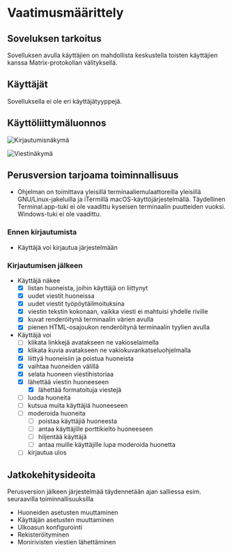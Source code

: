 # Vaatimusmäärittely

## Soveluksen tarkoitus
Sovelluksen avulla käyttäjien on mahdollista keskustella toisten käyttäjien kanssa Matrix-protokollan välityksellä.

## Käyttäjät
Sovelluksella ei ole eri käyttäjätyyppejä.

## Käyttöliittymäluonnos
![Kirjautumisnäkymä](https://img.mau.lu/HIzm2.png)

![Viestinäkymä](https://img.mau.lu/hhj4M.png)

## Perusversion tarjoama toiminnallisuus
* Ohjelman on toimittava yleisillä terminaaliemulaattoreilla yleisillä
  GNU/Linux-jakeluilla ja iTermillä macOS-käyttöjärjestelmällä. Täydellinen
  Terminal.app-tuki ei ole vaadittu kyseisen terminaalin puutteiden vuoksi.
  Windows-tuki ei ole vaadittu.

### Ennen kirjautumista
* Käyttäjä voi kirjautua järjestelmään

### Kirjautumisen jälkeen
* Käyttäjä näkee
  * [x] listan huoneista, joihin käyttäjä on liittynyt
  * [x] uudet viestit huoneissa
  * [x] uudet viestit työpöytäilmoituksina
  * [x] viestin tekstin kokonaan, vaikka viesti ei mahtuisi yhdelle riville
  * [x] kuvat renderöitynä terminaalin värien avulla
  * [x] pienen HTML-osajoukon renderöitynä terminaalin tyylien avulla
* Käyttäjä voi
  * [ ] klikata linkkejä avatakseen ne vakioselaimella
  * [x] klikata kuvia avatakseen ne vakiokuvankatseluohjelmalla
  * [x] liittyä huoneisiin ja poistua huoneista
  * [x] vaihtaa huoneiden välillä
  * [x] selata huoneen viestihistoriaa
  * [x] lähettää viestin huoneeseen
    * [x] lähettää formatoituja viestejä
  * [ ] luoda huoneita
  * [ ] kutsua muita käyttäjiä huoneeseen
  * [ ] moderoida huoneita
    * [ ] poistaa käyttäjiä huoneesta
    * [ ] antaa käyttäjille porttikielto huoneeseen
    * [ ] hiljentää käyttäjä
    * [ ] antaa muille käyttäjille lupa moderoida huonetta
  * [ ] kirjautua ulos

## Jatkokehitysideoita
Perusversion jälkeen järjestelmää täydennetään ajan salliessa esim. seuraavilla toiminnallisuuksilla

* Huoneiden asetusten muuttaminen
* Käyttäjän asetusten muuttaminen
* Ulkoasun konfigurointi
* Rekisteröityminen
* Monirivisten viestien lähettäminen